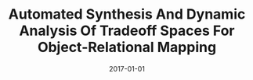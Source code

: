 ---
title: "Automated Synthesis And Dynamic Analysis Of Tradeoff Spaces For Object-Relational Mapping"
date: 2017-01-01
venue: ""
paperurl: https://doi.org/10.1109/TSE.2016.2587646
authors: "Hamid Bagheri, Chong Tang and Kevin J Sullivan"
awards: ""
---